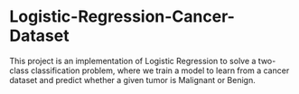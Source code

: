 # Logistic-Regression-Cancer-Dataset
This project is an implementation of Logistic Regression to solve a two-class classification problem, where we train a model to learn from a cancer dataset and predict whether a given tumor is Malignant or Benign.
